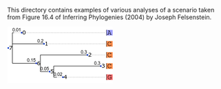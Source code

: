 This directory contains examples of various analyses of
a scenario taken from Figure 16.4 of Inferring Phylogenies (2004)
by Joseph Felsenstein.

![tree figure](treefig.png)
